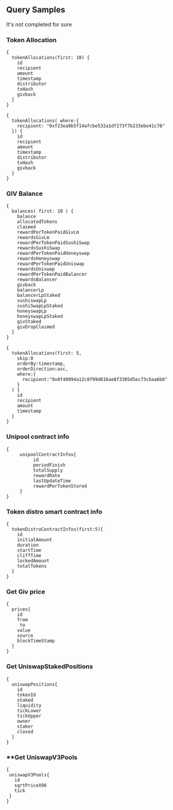 ## Query Samples
It's not completed for sure

### **Token Allocation**
```
{
  tokenAllocations(first: 10) {
    id
    recipient
    amount
    timestamp
    distributor
    txHash
    givback
  }
}
```

```
{
  tokenAllocations( where:{
    recipient: "0xf23ea0b5f14afcbe532a1df273f7b233ebe41c78"
  }) {
    id
    recipient
    amount
    timestamp
    distributor
    txHash
    givback
  }
}
```

### **GIV Balance**

```
{
  balances( first: 10 ) {
    balance
    allocatedTokens
    claimed
    rewardPerTokenPaidGivLm
    rewardsGivLm
    rewardPerTokenPaidSushiSwap
    rewardsSushiSwap
    rewardPerTokenPaidHoneyswap
    rewardsHoneyswap
    rewardPerTokenPaidUniswap
    rewardsUniswap
    rewardPerTokenPaidBalancer
    rewardsBalancer
    givback
    balancerLp
    balancerLpStaked
    sushiswapLp
    sushiSwapLpStaked
    honeyswapLp 
    honeyswapLpStaked 
    givStaked
    givDropClaimed
  }
}
```

```
{
  tokenAllocations(first: 5,
    skip:0
    orderBy:timestamp,
    orderDirection:asc,
    where:{
      recipient:"0x8f48094a12c8f99d616ae8f3305d5ec73cbaa6b6"
    }
  ) {
    id
    recipient
    amount
    timestamp
  }
}
```

### **Unipool contract info**

```
{
     unipoolContractInfos{
          id
          periodFinish
          totalSupply
          rewardRate
          lastUpdateTime
          rewardPerTokenStored
     }
}

```

### **Token distro smart contract info**
```
{
  tokenDistroContractInfos(first:5){
    id
    initialAmount
    duration
    startTime
    cliffTime
    lockedAmount
    totalTokens
  }
}
```

### **Get Giv price**
```
{
  prices{
    id
    from
     to
    value
    source
    blockTimeStamp
  }
}
```

### **Get UniswapStakedPositions**
```
{
  uniswapPositions{
    id
    tokenId
    staked
    liquidity
    tickLower
    tickUpper
    owner
    staker
    closed
  }
}
```

### **Get UniswapV3Pools
 ```
 {
  uniswapV3Pools{
    id
    sqrtPriceX96
    tick
  }
 }
```
